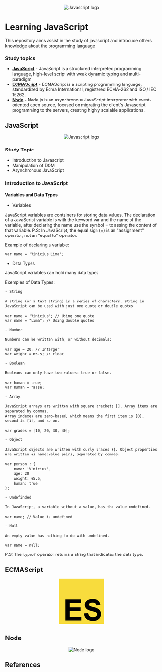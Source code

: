 <p align="center">
    <img width="250px" height="250px" src="https://upload.wikimedia.org/wikipedia/commons/thumb/9/99/Unofficial_JavaScript_logo_2.svg/800px-Unofficial_JavaScript_logo_2.svg.png" alt="Javascript logo"/>
</p>

# Learning JavaScript

This repository aims assist in the study of javascript and introduce others knowledge about the programming language


### Study topics

* **[JavaScript](https://developer.mozilla.org/docs/Web/JavaScript)** -  JavaScript is a structured interpreted programming language, high-level script with weak dynamic typing and multi-paradigm.
* **[ECMAScript](https://www.ecma-international.org/publications/standards/Ecma-262.htm)** - ECMAScript is a scripting programming language, standardized by Ecma International, registered ECMA-262 and ISO / IEC 16262.
* **[Node](https://nodejs.org/en/)** - Node.js is an asynchronous JavaScript interpreter with event-oriented open source, focused on migrating the client's Javascript programming to the servers, creating highly scalable applications.


## JavaScript
<p align="center">
    <img width="150px" height="150px" src="https://upload.wikimedia.org/wikipedia/commons/thumb/9/99/Unofficial_JavaScript_logo_2.svg/800px-Unofficial_JavaScript_logo_2.svg.png" alt="Javascript logo"/>
</p>

### Study Topic 

+ Introduction to Javascript
+ Manipulation of DOM
+ Asynchronous JavaScript


### Introduction to JavaScript

#### Variables and Data Types

- Variables 

JavaScript variables are containers for storing data values. 
The declaration of a JavaScript variable is with the keyword var and the name of the variable, after declaring the name use the symbol = to assing the content of that variable.
P.S: In JavaScript, the equal sign (=) is an "assignment" operator, not an "equal to" operator. 

Example of declaring a variable:
```
var name = 'Vinicius Lima';
```

- Data Types

JavaScript variables can hold many data types

Exemples of Data Types:
```
- String

A string (or a text string) is a series of characters. String in JavaScript can be used with just one quote or double quotes

var name = 'Vinicius'; // Using one quote
var name = "Lima"; // Using double quotes
```
```
- Number

Numbers can be written with, or without decimals:

var age = 20; // Interger 
var weight = 65.5; // Float 
```
```
- Boolean

Booleans can only have two values: true or false.

var human = true; 
var human = false;
```
```
- Array

JavaScript arrays are written with square brackets []. Array items are separated by commas.
Array indexes are zero-based, which means the first item is [0], second is [1], and so on.

var grades = [10, 20, 30, 40];
```
```
- Object

JavaScript objects are written with curly braces {}. Object properties are written as name:value pairs, separated by commas.

var person : {
    name: 'Vinicius',
    age: 20
    weight: 65.5,
    human: true
};
```
```
- Undefinded

In JavaScript, a variable without a value, has the value undefined.

var name; // Value is undefined
```
```
- Null

An empty value has nothing to do with undefined.

var name = null;
```

P.S: The ```typeof``` operator returns a string that indicates the data type.

## ECMAScript
<p align="center">
    <img width="150px" height="150px" src="https://raw.githubusercontent.com/wingsuitist/ecmascript-logo/master/es-ecmascript-logo.png" alt="ECMAScript logo"/>
</p>


## Node
<p align="center">
    <img width="400px" src="https://www.abeautifulsite.net/uploads/2016/04/nodejs.png?width=600&key=e29b3acd7da48dbe62199ba284591dc6e8abd8cb9ce286f5cf89b53a494a9b39" alt="Node logo"/>
</p>


## References